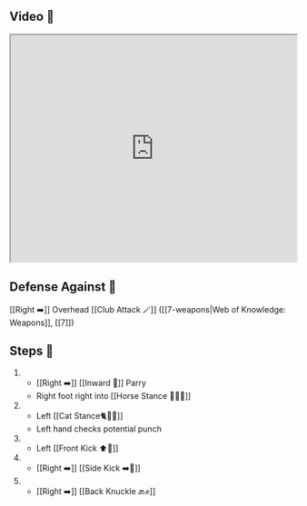## Video 🎥

<iframe src="https://www.youtube.com/embed/TF0fgz7zemw?start=29&end=300" width="100%" height="400"></iframe>

## Defense Against 🤺

[[Right ➡️]] Overhead [[Club Attack 🪄]] ([[7-weapons|Web of Knowledge: Weapons]], [[7]])

## Steps 👣

1. - [[Right ➡️]] [[Inward 🔽]] Parry 
    - Right foot right into [[Horse Stance 🏇🧍‍♂️]]
2. - Left [[Cat Stance🐈🧍‍♂️]]
   - Left hand checks potential punch
3. - Left [[Front Kick ⬆️🦵]]
4. - [[Right ➡️]] [[Side Kick ➡️🦵]]
5. - [[Right ➡️]] [[Back Knuckle 🔙✊]]
